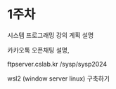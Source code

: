 # 1주차 

시스템 프로그래밍 강의 계획 설명

카카오톡 오픈채팅 설명, 

ftpserver.cslab.kr
/sysp/sysp2024

wsl2 (window server linux) 구축하기

